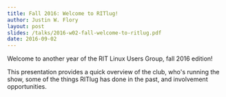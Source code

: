 ```yaml
---
title: Fall 2016: Welcome to RITlug!
author: Justin W. Flory
layout: post
slides: /talks/2016-w02-fall-welcome-to-ritlug.pdf
date: 2016-09-02
---
```


Welcome to another year of the RIT Linux Users Group, fall 2016 edition!

This presentation provides a quick overview of the club, who's running the show, some of the things RITlug has done in the past, and involvement opportunities.
